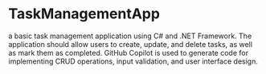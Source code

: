 # TaskManagementApp
a basic task management application using C# and .NET Framework. The application should allow users to create, update, and delete tasks, as well as mark them as completed. GitHub Copilot is used to generate code for implementing CRUD operations, input validation, and user interface design.
